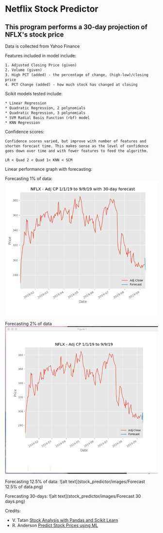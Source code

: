 # Netflix Stock Predictor

## This program performs a 30-day projection of NFLX's stock price 

Data is collected from Yahoo Finance

Features included in model include:
```
1. Adjusted Closing Price (given)
2. Volume (given)
3. High PCT (added) - the percentage of change, (high-low)/closing price
4. PCT Change (added) - how much stock has changed at closing
```

Scikit models tested include:
```
* Linear Regression
* Quadratic Regression, 2 polynomials
* Quadratic Regression, 3 polynomials
* SVM Radial Basis Function (rbf) model
* KNN Regression
```

Confidence scores:
```
Confidence scores varied, but improve with number of features and shorten forecast time. This makes sense as the level of confidence goes down over time and with fewer features to feed the algorithm. 
```
```
LR < Quad 2 < Quad 1< KNN < SCM
```

Linear performance graph with forecasting:

Forecasting 1% of data:
![alt text](https://github.com/seanita/School-of-AI/blob/master/stock_predictor/images/Forecast%201%25%20of%20data.png)

Forecasting 2% of data
![alt text](https://github.com/seanita/School-of-AI/blob/master/stock_predictor/images/Forecast%202%25%20of%20data.png)

Forecasting 12.5% of data:
![alt text](stock_predictor/images/Forecast 12.5% of data.png)

Forecasting 30-days:
![alt text](stock_predictor/images/Forecast 30 days.png)



Credits:
- V. Tatan [Stock Analysis with Pandas and Scikit Learn](https://towardsdatascience.com/in-12-minutes-stocks-analysis-with-pandas-and-scikit-learn-a8d8a7b50ee7)
- R. Anderson [Predict Stock Prices using ML](https://medium.com/@randerson112358/predict-stock-prices-using-python-machine-learning-53aa024da20a)
